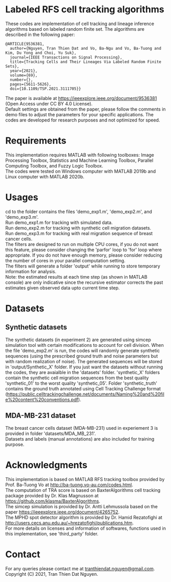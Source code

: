 # Labeled RFS cell tracking algorithms
These codes are implementation of cell tracking and lineage inference algorithms based on labeled random finite set. The algorithms are described in the following paper:
```
@ARTICLE{9536381,
  author={Nguyen, Tran Thien Dat and Vo, Ba-Ngu and Vo, Ba-Tuong and Kim, Du Yong and Choi, Yu Suk},
  journal={IEEE Transactions on Signal Processing},
  title={Tracking Cells and Their Lineages Via Labeled Random Finite Sets},
  year={2021},
  volume={69},
  number={},
  pages={5611-5626},
  doi={10.1109/TSP.2021.3111705}}
 ```
The paper is available at https://ieeexplore.ieee.org/document/9536381 (Open Access under CC BY 4.0 License).\
Default settings are obtained from the paper, please follow the comments in demo files to adjust the parameters for your specific applications. The codes are developed for research purposes and not optimized for speed.
# Requirements
This implementation requires MATLAB with following toolboxes: Image Processing Toolbox, Statistics and Machine Learning Toolbox, Parallel Computing Toolbox, and Fuzzy Logic Toolbox. \
The codes were tested on Windows computer with MATLAB 2019b and Linux computer with  MATLAB 2020b.
# Usages
cd to the folder contains the files 'demo_exp1.m', 'demo_exp2.m', and 'demo_exp3.m'. \
Run demo_exp1.m for tracking with simulated data.\
Run demo_exp2.m for tracking with synthetic cell migration datasets.\
Run demo_exp3.m for tracking with real migration sequence of breast cancer cells.\
The filters are designed to run on multiple CPU cores, if you do not want this feature, please consider changing the 'parfor' loop to 'for' loop where appropriate. If you do not have enough memory, please consider reducing the number of cores in your parallel computation setting. \
The filters will generate a folder 'output' while running to store temporary information for analysis. \
Note: the estimated results at each time step (as shown in MATLAB console) are only indicative since the recursive estimator corrects the past estimates given observed data upto current time step.
# Datasets
## Synthetic datasets
The synthetic datasets (in experiment 2) are generated using simcep simulation tool with certain modifications to account for cell division. When the file 'demo_exp2.m' is run, the codes will randomly generate synthetic sequences (using the prescribed ground truth and noise parameters but with random realization of noise). The generated sequences will be stored in 'output/Synthetic_X' folder. If you just want the datasets without running the codes, they are avaialble in the 'datasets' folder.  'synthetic_X' folders contain the synthetic cell migration sequences from the best quality 'synthetic_01' to the worst quality 'synthetic_05'. Folder 'synthetic_truth' contains the ground truth annotated using Cell Tracking Challenge format (https://public.celltrackingchallenge.net/documents/Naming%20and%20file%20content%20conventions.pdf).
## MDA-MB-231 dataset
The breast cancer cells dataset (MDA-MB-231) used in experiement 3 is provided in folder 'datasets/MDA_MB_231'. \
Datasets and labels (manual annotations) are also included for training purpose. 
# Acknowledgments
This implementation is based on MATLAB RFS tracking toolbox provided by Prof. Ba-Tuong Vo at http://ba-tuong.vo-au.com/codes.html. \
The computation of TRA score is based on BaxterAlgorithms cell tracking package provided by Dr. Klas Magnusson at https://github.com/klasma/BaxterAlgorithms. \
The simcep simulation is provided by Dr. Antti Lehmussola based on the paper https://ieeexplore.ieee.org/document/4265752. \
The MPHD spot detector algorithm is provided by Dr. Hamid Rezatofighi at http://users.cecs.anu.edu.au/~hrezatofighi/publications.htm. \
For more details on licenses and information of softwares, functions used in this implementation, see 'third_party' folder.
# Contact
For any queries please contact me at tranthiendat.nguyen@gmail.com.\
Copyright (C) 2021, Tran Thien Dat Nguyen.
